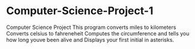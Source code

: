 # Computer-Science-Project-1
Computer Science Project
This program converts miles to kilometers
Converts celsius to fahreneheit
Computes the circumference
and tells you how long youve been alive
and Displays your first initial in asterisks.

